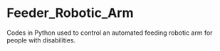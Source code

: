 # Feeder_Robotic_Arm
Codes in Python used to control an automated feeding robotic arm for people with disabilities.

